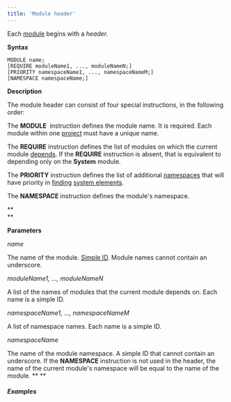 ```yaml
---
title: 'Module header'
---
```


Each [module](Modules.md) begins with a *header.*

**Syntax**

    MODULE name;
    [REQUIRE moduleName1, ..., moduleNameN;]
    [PRIORITY namespaceName1, ..., namespaceNameM;]
    [NAMESPACE namespaceName;]

**Description**

The module header can consist of four special instructions, in the following order:

The **MODULE**  instruction defines the module name. It is required. Each module within one [project](Projects.md) must have a unique name.

The **REQUIRE** instruction defines the list of modules on which the current module [depends](Modules_1146882.html#Modules-depends). If the **REQUIRE** instruction is absent, that is equivalent to depending only on the **System** module.

The **PRIORITY** instruction defines the list of additional [namespaces](Naming_35521066.html#Naming-namespace) that will have priority in [finding](Search.md) [system elements](Element_identification.md).

The **NAMESPACE** instruction defines the module's namespace.  

**  
**

**Parameters**

*name*

The name of the module. [Simple ID](IDs_1573053.html#IDs-id). Module names cannot contain an underscore.

*moduleName1, ..., moduleNameN*

A list of the names of modules that the current module depends on. Each name is a simple ID. 

*namespaceName1, ..., namespaceNameM*

A list of namespace names. Each name is a simple ID. 

*namespaceName*

The name of the module namespace. A simple ID that cannot contain an underscore. If the **NAMESPACE** instruction is not used in the header, the name of the current module's namespace will be equal to the name of the module. ** **

###### **Examples**

